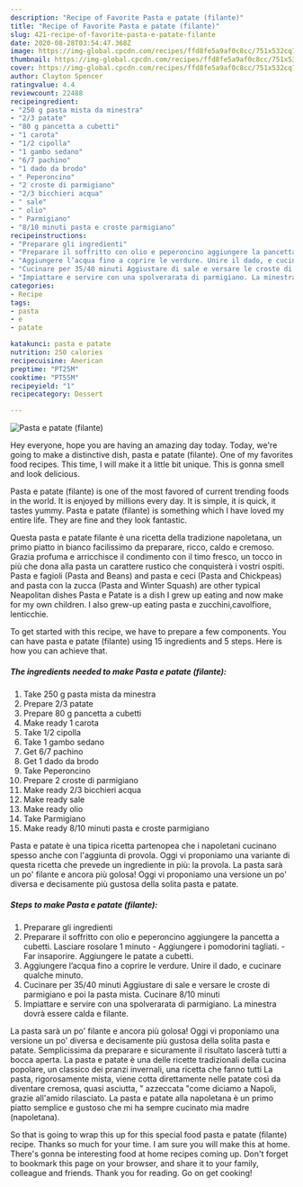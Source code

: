 ```yaml
---
description: "Recipe of Favorite Pasta e patate (filante)"
title: "Recipe of Favorite Pasta e patate (filante)"
slug: 421-recipe-of-favorite-pasta-e-patate-filante
date: 2020-08-28T03:54:47.368Z
image: https://img-global.cpcdn.com/recipes/ffd8fe5a9af0c8cc/751x532cq70/pasta-e-patate-filante-recipe-main-photo.jpg
thumbnail: https://img-global.cpcdn.com/recipes/ffd8fe5a9af0c8cc/751x532cq70/pasta-e-patate-filante-recipe-main-photo.jpg
cover: https://img-global.cpcdn.com/recipes/ffd8fe5a9af0c8cc/751x532cq70/pasta-e-patate-filante-recipe-main-photo.jpg
author: Clayton Spencer
ratingvalue: 4.4
reviewcount: 22488
recipeingredient:
- "250 g pasta mista da minestra"
- "2/3 patate"
- "80 g pancetta a cubetti"
- "1 carota"
- "1/2 cipolla"
- "1 gambo sedano"
- "6/7 pachino"
- "1 dado da brodo"
- " Peperoncino"
- "2 croste di parmigiano"
- "2/3 bicchieri acqua"
- " sale"
- " olio"
- " Parmigiano"
- "8/10 minuti pasta e croste parmigiano"
recipeinstructions:
- "Preparare gli ingredienti"
- "Preparare il soffritto con olio e peperoncino aggiungere la pancetta a cubetti. Lasciare rosolare 1 minuto Aggiungere i pomodorini tagliati. Far insaporire. Aggiungere le patate a cubetti."
- "Aggiungere l’acqua fino a coprire le verdure. Unire il dado, e cucinare qualche minuto."
- "Cucinare per 35/40 minuti Aggiustare di sale e versare le croste di parmigiano e poi la pasta mista. Cucinare 8/10 minuti"
- "Impiattare e servire con una spolverarata di parmigiano. La minestra dovrà essere calda e filante."
categories:
- Recipe
tags:
- pasta
- e
- patate

katakunci: pasta e patate 
nutrition: 250 calories
recipecuisine: American
preptime: "PT25M"
cooktime: "PT55M"
recipeyield: "1"
recipecategory: Dessert

---
```



![Pasta e patate (filante)](https://img-global.cpcdn.com/recipes/ffd8fe5a9af0c8cc/751x532cq70/pasta-e-patate-filante-recipe-main-photo.jpg)

Hey everyone, hope you are having an amazing day today. Today, we're going to make a distinctive dish, pasta e patate (filante). One of my favorites food recipes. This time, I will make it a little bit unique. This is gonna smell and look delicious.

Pasta e patate (filante) is one of the most favored of current trending foods in the world. It is enjoyed by millions every day. It is simple, it is quick, it tastes yummy. Pasta e patate (filante) is something which I have loved my entire life. They are fine and they look fantastic.

Questa pasta e patate filante è una ricetta della tradizione napoletana, un primo piatto in bianco facilissimo da preparare, ricco, caldo e cremoso. Grazia profuma e arricchisce il condimento con il timo fresco, un tocco in più che dona alla pasta un carattere rustico che conquisterà i vostri ospiti. Pasta e fagioli (Pasta and Beans) and pasta e ceci (Pasta and Chickpeas) and pasta con la zucca (Pasta and Winter Squash) are other typical Neapolitan dishes Pasta e Patate is a dish I grew up eating and now make for my own children. I also grew-up eating pasta e zucchini,cavolfiore, lenticchie.


To get started with this recipe, we have to prepare a few components. You can have pasta e patate (filante) using 15 ingredients and 5 steps. Here is how you can achieve that.

<!--inarticleads1-->

##### The ingredients needed to make Pasta e patate (filante):

1. Take 250 g pasta mista da minestra
1. Prepare 2/3 patate
1. Prepare 80 g pancetta a cubetti
1. Make ready 1 carota
1. Take 1/2 cipolla
1. Take 1 gambo sedano
1. Get 6/7 pachino
1. Get 1 dado da brodo
1. Take  Peperoncino
1. Prepare 2 croste di parmigiano
1. Make ready 2/3 bicchieri acqua
1. Make ready  sale
1. Make ready  olio
1. Take  Parmigiano
1. Make ready 8/10 minuti pasta e croste parmigiano


Pasta e patate è una tipica ricetta partenopea che i napoletani cucinano spesso anche con l&#39;aggiunta di provola. Oggi vi proponiamo una variante di questa ricetta che prevede un ingrediente in più: la provola. La pasta sarà un po&#39; filante e ancora più golosa! Oggi vi proponiamo una versione un po&#39; diversa e decisamente più gustosa della solita pasta e patate. 

<!--inarticleads2-->

##### Steps to make Pasta e patate (filante):

1. Preparare gli ingredienti
1. Preparare il soffritto con olio e peperoncino aggiungere la pancetta a cubetti. Lasciare rosolare 1 minuto - Aggiungere i pomodorini tagliati. - Far insaporire. Aggiungere le patate a cubetti.
1. Aggiungere l’acqua fino a coprire le verdure. Unire il dado, e cucinare qualche minuto.
1. Cucinare per 35/40 minuti Aggiustare di sale e versare le croste di parmigiano e poi la pasta mista. Cucinare 8/10 minuti
1. Impiattare e servire con una spolverarata di parmigiano. La minestra dovrà essere calda e filante.


La pasta sarà un po&#39; filante e ancora più golosa! Oggi vi proponiamo una versione un po&#39; diversa e decisamente più gustosa della solita pasta e patate. Semplicissima da preparare e sicuramente il risultato lascerà tutti a bocca aperta. La pasta e patate è una delle ricette tradizionali della cucina popolare, un classico dei pranzi invernali, una ricetta che fanno tutti La pasta, rigorosamente mista, viene cotta direttamente nelle patate così da diventare cremosa, quasi asciutta, &#34; azzeccata &#34;come diciamo a Napoli, grazie all&#39;amido rilasciato. La pasta e patate alla napoletana è un primo piatto semplice e gustoso che mi ha sempre cucinato mia madre (napoletana). 

So that is going to wrap this up for this special food pasta e patate (filante) recipe. Thanks so much for your time. I am sure you will make this at home. There's gonna be interesting food at home recipes coming up. Don't forget to bookmark this page on your browser, and share it to your family, colleague and friends. Thank you for reading. Go on get cooking!
